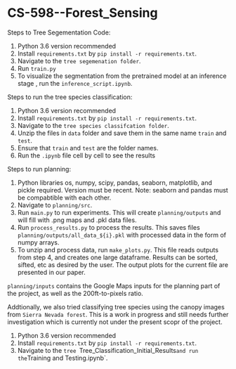 # CS-598--Forest_Sensing

Steps to Tree Segementation Code:
1. Python 3.6 version recommended
2. Install `requirements.txt` by `pip install -r requirements.txt`. 
3. Navigate to the `tree segemenation folder`.
4. Run `train.py`
5. To visualize the segmentation from the pretrained model at an inference stage , run the `inference_script.ipynb`.

Steps to run the tree species classification:
1. Python 3.6 version recommended
2. Install `requirements.txt` by `pip install -r requirements.txt`.
3. Navigate to the `tree species classifcation folder`.
4. Unzip the files in `data` folder and save them in the same name `train` and `test`. 
5. Ensure that `train` and `test` are the folder names.
6. Run the `.ipynb` file cell by cell to see the results

Steps to run planning:
1. Python libraries os, numpy, scipy, pandas, seaborn, matplotlib, and pickle required. Version must be recent. Note: seaborn and pandas must be compabtible with each other. 
2. Navigate to `planning/src`.
3. Run `main.py` to run experiments. This will create `planning/outputs` and will fill with .png maps and .pkl data files.
4. Run `process_results.py` to process the results. This saves files `planning/outputs/all_data_${i}.pkl` with processed data in the form of numpy arrays. 
5. To unzip and process data, run `make_plots.py`. This file reads outputs from step 4, and creates one large dataframe. Results can be sorted, sifted, etc as desired by the user. The output plots for the current file are presented in our paper. 

`planning/inputs` contains the Google Maps inputs for the planning part of the project, as well as the 200ft-to-pixels ratio. 


Addtionally, we also tried classifying tree species using the canopy images from `Sierra Nevada forest`. This is a work in progress and still needs further investigation which is currently not under the present scopr of the project. 

1. Python 3.6 version recommended
2. Install `requirements.txt` by `pip install -r requirements.txt`.
3. Navigate to the `tree `Tree_Classification_Initial_Results` and run the `Training and Testing.ipynb`.

